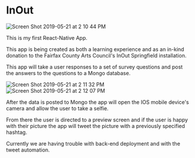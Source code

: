 # InOut

![Screen Shot 2019-05-21 at 2 10 44 PM](https://user-images.githubusercontent.com/43054091/58120211-bf0a9080-7bd2-11e9-830b-dbdea85b5788.png)

This is my first React-Native App. 

This app is being created as both a learning experience and as an in-kind donation to the Fairfax County Arts Council's InOut Springfield installation.

This app will take a user responses to a set of survey questions and post the answers to the questions to a Mongo database.

![Screen Shot 2019-05-21 at 2 11 32 PM](https://user-images.githubusercontent.com/43054091/58120212-bf0a9080-7bd2-11e9-97a8-f4ae1260a367.png)
![Screen Shot 2019-05-21 at 2 12 07 PM](https://user-images.githubusercontent.com/43054091/58120213-bf0a9080-7bd2-11e9-90f5-69c608b09848.png)


After the data is posted to Mongo the app will open the IOS mobile device's camera and allow the user to take a selfie. 

From there the user is directed to a preview screen and if the user is happy with their picture the app will tweet the picture with a previously specified hashtag.


Currently we are having trouble with back-end deployment and with the tweet automation. 

